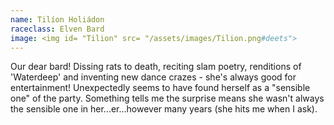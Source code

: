 ```yaml
---
name: Tilíon Holiádon
raceclass: Elven Bard
image: <img id= "Tilion" src= "/assets/images/Tilion.png#deets">
---
```

<!-- ![Tilion](/assets/images/Tilion.png#deets) -->

Our dear bard! Dissing rats to death, reciting slam poetry, renditions of 'Waterdeep' and inventing new dance crazes - she's always good for entertainment! Unexpectedly seems to have found herself as a "sensible one" of the party.
Something tells me the surprise means she wasn't always the sensible one in her...er...however many years (she hits me when I ask).


